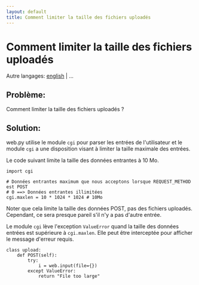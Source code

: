 ```yaml
---
layout: default
title: Comment limiter la taille des fichiers uploadés
---
```


# Comment limiter la taille des fichiers uploadés

Autre langages: [english](/../limiting_upload_size) | ...

## Problème:

Comment limiter la taille des fichiers uploadés ?

## Solution:

web.py utilise le module `cgi` pour parser les entrées de l'utilisateur et le module `cgi` a une disposition visant à limiter la taille maximale des entrées.

Le code suivant limite la taille des données entrantes à 10 Mo.

    import cgi

    # Données entrantes maximum que nous acceptons lorsque REQUEST_METHOD est POST
    # 0 ==> Données entrantes illimitées
    cgi.maxlen = 10 * 1024 * 1024 # 10Mo


Noter que cela limite la taille des données POST, pas des fichiers uploadés. Cependant, ce sera presque pareil s'il n'y a pas d'autre entrée.

Le module `cgi` lève l'exception `ValueError` quand la taille des données entrées est supérieure à `cgi.maxlen`. Elle peut être interceptée pour afficher le message d'erreur requis.

    class upload:
        def POST(self):
            try:
                i = web.input(file={})
            except ValueError:
                return "File too large"